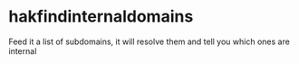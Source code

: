 # hakfindinternaldomains
Feed it a list of subdomains, it will resolve them and tell you which ones are internal
